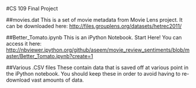 #CS 109 Final Project

##movies.dat
This is a set of movie metadata from Movie Lens project.  It can be downloaded here: http://files.grouplens.org/datasets/hetrec2011/

##Better_Tomato.ipynb
This is an iPython Notebook.  Start Here!  You can access it here: http://nbviewer.ipython.org/github/aseem/movie_review_sentiments/blob/master/Better_Tomato.ipynb?create=1


##Various .CSV files
These contain data that is saved off at various point in the iPython notebook.  You should keep these in order to avoid having to re-download vast amounts of data.


